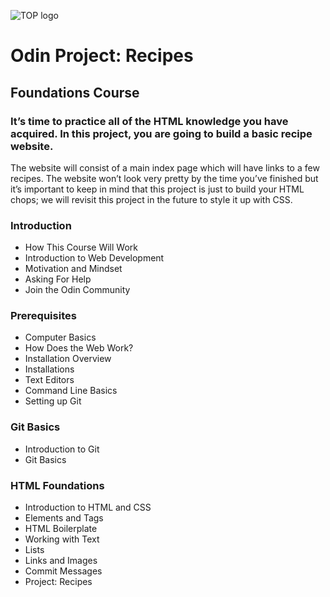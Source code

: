 ![TOP logo](https://www.theodinproject.com/mstile-310x310.png)

# Odin Project: Recipes 
## Foundations Course
### It’s time to practice all of the HTML knowledge you have acquired. In this project, you are going to build a basic recipe website.

The website will consist of a main index page which will have links to a few recipes. The website won’t look very pretty by the time you’ve finished but it’s important to keep in mind that this project is just to build your HTML chops; we will revisit this project in the future to style it up with CSS.


### Introduction
- How This Course Will Work
- Introduction to Web Development
- Motivation and Mindset
- Asking For Help
- Join the Odin Community
### Prerequisites
- Computer Basics
- How Does the Web Work?
- Installation Overview
- Installations
- Text Editors
- Command Line Basics
- Setting up Git
### Git Basics
- Introduction to Git
- Git Basics
### HTML Foundations
- Introduction to HTML and CSS
- Elements and Tags
- HTML Boilerplate
- Working with Text
- Lists
- Links and Images
- Commit Messages
- Project: Recipes